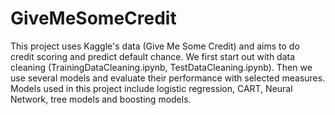 # GiveMeSomeCredit
This project uses Kaggle's data (Give Me Some Credit) and aims to do credit scoring and predict default chance.
We first start out with data cleaning (TrainingDataCleaning.ipynb, TestDataCleaning.ipynb).
Then we use several models and evaluate their performance with selected measures.
Models used in this project include logistic regression, CART, Neural Network, tree models and boosting models.